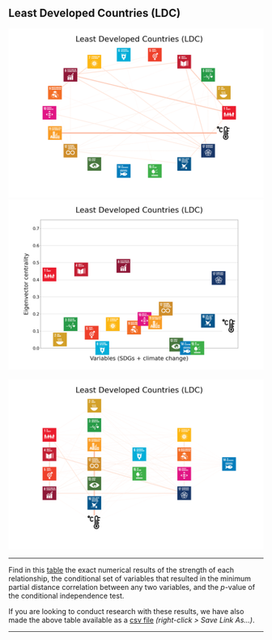 ## Least Developed Countries (LDC)

<img src="../Least Developed Countries (LDC)/Least Developed Countries (LDC)_circular_network_logos.png">
<img src="../Least Developed Countries (LDC)/Least Developed Countries (LDC)_eigenvector_centrality.png">
<br>
<br>
<img src="../Least Developed Countries (LDC)/Least Developed Countries (LDC)_multipartite_network_logos_cluster.png">

---

Find in this <a href="TLPH_website_tables_27-27.pdf" target="_blank">table</a> the exact numerical results of the strength of each relationship, the conditional set of variables that resulted in the minimum partial distance correlation between any two variables, and the _p_-value of the conditional independence test.

If you are looking to conduct research with these results, we have also made the above table available as a <a href="https://raw.githubusercontent.com/felix-laumann/SDG-networks/gh-pages/Results/csv/conditions_Least Developed Countries (LDC).csv" target="_blank" download>csv file</a> _(right-click > Save Link As...)_. 

---
